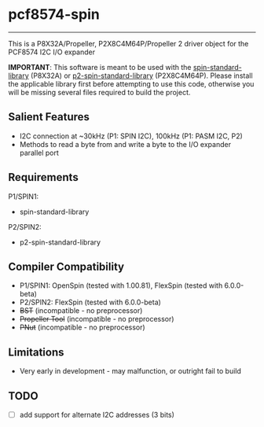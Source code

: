 # pcf8574-spin 
--------------

This is a P8X32A/Propeller, P2X8C4M64P/Propeller 2 driver object for the PCF8574 I2C I/O expander

**IMPORTANT**: This software is meant to be used with the [spin-standard-library](https://github.com/avsa242/spin-standard-library) (P8X32A) or [p2-spin-standard-library](https://github.com/avsa242/p2-spin-standard-library) (P2X8C4M64P). Please install the applicable library first before attempting to use this code, otherwise you will be missing several files required to build the project.

## Salient Features

* I2C connection at ~30kHz (P1: SPIN I2C), 100kHz (P1: PASM I2C, P2)
* Methods to read a byte from and write a byte to the I/O expander parallel port

## Requirements

P1/SPIN1:
* spin-standard-library

P2/SPIN2:
* p2-spin-standard-library

## Compiler Compatibility

* P1/SPIN1: OpenSpin (tested with 1.00.81), FlexSpin (tested with 6.0.0-beta)
* P2/SPIN2: FlexSpin (tested with 6.0.0-beta)
* ~~BST~~ (incompatible - no preprocessor)
* ~~Propeller Tool~~ (incompatible - no preprocessor)
* ~~PNut~~ (incompatible - no preprocessor)

## Limitations

* Very early in development - may malfunction, or outright fail to build

## TODO

- [ ] add support for alternate I2C addresses (3 bits)
